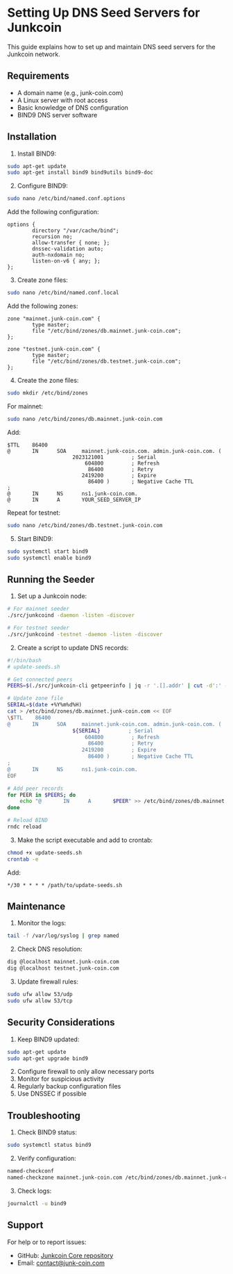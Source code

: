 # Setting Up DNS Seed Servers for Junkcoin

This guide explains how to set up and maintain DNS seed servers for the Junkcoin network.

## Requirements

- A domain name (e.g., junk-coin.com)
- A Linux server with root access
- Basic knowledge of DNS configuration
- BIND9 DNS server software

## Installation

1. Install BIND9:
```bash
sudo apt-get update
sudo apt-get install bind9 bind9utils bind9-doc
```

2. Configure BIND9:
```bash
sudo nano /etc/bind/named.conf.options
```

Add the following configuration:
```
options {
        directory "/var/cache/bind";
        recursion no;
        allow-transfer { none; };
        dnssec-validation auto;
        auth-nxdomain no;
        listen-on-v6 { any; };
};
```

3. Create zone files:
```bash
sudo nano /etc/bind/named.conf.local
```

Add the following zones:
```
zone "mainnet.junk-coin.com" {
        type master;
        file "/etc/bind/zones/db.mainnet.junk-coin.com";
};

zone "testnet.junk-coin.com" {
        type master;
        file "/etc/bind/zones/db.testnet.junk-coin.com";
};
```

4. Create the zone files:
```bash
sudo mkdir /etc/bind/zones
```

For mainnet:
```bash
sudo nano /etc/bind/zones/db.mainnet.junk-coin.com
```

Add:
```
$TTL    86400
@       IN      SOA     mainnet.junk-coin.com. admin.junk-coin.com. (
                     2023121001         ; Serial
                         604800         ; Refresh
                          86400         ; Retry
                        2419200         ; Expire
                          86400 )       ; Negative Cache TTL
;
@       IN      NS      ns1.junk-coin.com.
@       IN      A       YOUR_SEED_SERVER_IP
```

Repeat for testnet:
```bash
sudo nano /etc/bind/zones/db.testnet.junk-coin.com
```

5. Start BIND9:
```bash
sudo systemctl start bind9
sudo systemctl enable bind9
```

## Running the Seeder

1. Set up a Junkcoin node:
```bash
# For mainnet seeder
./src/junkcoind -daemon -listen -discover

# For testnet seeder
./src/junkcoind -testnet -daemon -listen -discover
```

2. Create a script to update DNS records:
```bash
#!/bin/bash
# update-seeds.sh

# Get connected peers
PEERS=$(./src/junkcoin-cli getpeerinfo | jq -r '.[].addr' | cut -d':' -f1)

# Update zone file
SERIAL=$(date +%Y%m%d%H)
cat > /etc/bind/zones/db.mainnet.junk-coin.com << EOF
\$TTL    86400
@       IN      SOA     mainnet.junk-coin.com. admin.junk-coin.com. (
                     ${SERIAL}         ; Serial
                         604800         ; Refresh
                          86400         ; Retry
                        2419200         ; Expire
                          86400 )       ; Negative Cache TTL
;
@       IN      NS      ns1.junk-coin.com.
EOF

# Add peer records
for PEER in $PEERS; do
    echo "@       IN      A       $PEER" >> /etc/bind/zones/db.mainnet.junk-coin.com
done

# Reload BIND
rndc reload
```

3. Make the script executable and add to crontab:
```bash
chmod +x update-seeds.sh
crontab -e
```

Add:
```
*/30 * * * * /path/to/update-seeds.sh
```

## Maintenance

1. Monitor the logs:
```bash
tail -f /var/log/syslog | grep named
```

2. Check DNS resolution:
```bash
dig @localhost mainnet.junk-coin.com
dig @localhost testnet.junk-coin.com
```

3. Update firewall rules:
```bash
sudo ufw allow 53/udp
sudo ufw allow 53/tcp
```

## Security Considerations

1. Keep BIND9 updated:
```bash
sudo apt-get update
sudo apt-get upgrade bind9
```

2. Configure firewall to only allow necessary ports
3. Monitor for suspicious activity
4. Regularly backup configuration files
5. Use DNSSEC if possible

## Troubleshooting

1. Check BIND9 status:
```bash
sudo systemctl status bind9
```

2. Verify configuration:
```bash
named-checkconf
named-checkzone mainnet.junk-coin.com /etc/bind/zones/db.mainnet.junk-coin.com
```

3. Check logs:
```bash
journalctl -u bind9
```

## Support

For help or to report issues:
- GitHub: [Junkcoin Core repository](https://github.com/Junkcoin-Foundation/junkcoin-core-wallet/tree/dev)
- Email: [contact@junk-coin.com](mailto:contact@junk-coin.com)
